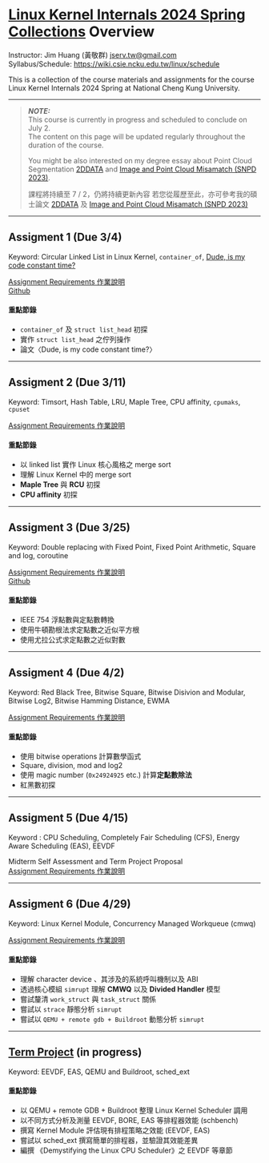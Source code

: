 # [Linux Kernel Internals 2024 Spring Collections](https://hackmd.io/@Kuanch/linux2024-collection) Overview

Instructor: Jim Huang (黃敬群) <jserv.tw@gmail.com>  
Syllabus/Schedule: https://wiki.csie.ncku.edu.tw/linux/schedule

This is a collection of the course materials and assignments for the course Linux Kernel Internals 2024 Spring at National Cheng Kung University. 

---
>**_NOTE:_**  
>This course is currently in progress and scheduled to conclude on July 2.  
The content on this page will be updated regularly throughout the duration of the course.
>
> You might be also interested on my degree essay about Point Cloud Segmentation [2DDATA](https://arxiv.org/abs/2309.11755) and [Image and Point Cloud Misamatch (SNPD 2023)](https://arxiv.org/abs/2309.14932).
> 
>課程將持續至 7 / 2，仍將持續更新內容
>若您從履歷至此，亦可參考我的碩士論文 [2DDATA](https://arxiv.org/abs/2309.11755) 及 [Image and Point Cloud Misamatch (SNPD 2023)](https://arxiv.org/abs/2309.14932)
---

## Assigment 1 (Due 3/4)
Keyword: Circular Linked List in Linux Kernel, `container_of`, [Dude, is my code constant time?](https://eprint.iacr.org/2016/1123.pdf)

[Assignment Requirements 作業說明](https://hackmd.io/@sysprog/linux2024-lab0/%2F%40sysprog%2Flinux2024-lab0-a)  
[Github](https://github.com/Kuanch/lab0-c)

#### 重點節錄
* `container_of` 及 `struct list_head` 初探
* 實作 `struct list_head` 之佇列操作
* 論文〈Dude, is my code constant time?〉

---
## Assigment 2 (Due 3/11)
Keyword: Timsort, Hash Table, LRU, Maple Tree, CPU affinity, `cpumaks`, `cpuset`

[Assignment Requirements 作業說明](https://hackmd.io/@sysprog/BkmmEQCn6)

#### 重點節錄
* 以 linked list 實作 Linux 核心風格之 merge sort
* 理解 Linux Kernel 中的 merge sort
* **Maple Tree** 與 **RCU** 初探
* **CPU affinity** 初探
---
## Assigment 3 (Due 3/25)
Keyword: Double replacing with Fixed Point, Fixed Point Arithmetic, Square and log, coroutine

[Assignment Requirements 作業說明](https://hackmd.io/@sysprog/linux2024-ttt)  
[Github](https://github.com/Kuanch/lab0-c/tree/ttt)


#### 重點節錄
* IEEE 754 浮點數與定點數轉換
* 使用牛頓勘根法求定點數之近似平方根
* 使用尤拉公式求定點數之近似對數

---

## Assigment 4 (Due 4/2)
Keyword: 
Red Black Tree, Bitwise Square, Bitwise Disivion and Modular, Bitwise Log2, Bitwise Hamming Distance, EWMA

[Assignment Requirements 作業說明](https://hackmd.io/@sysprog/HkatSCZCT)


#### 重點節錄
* 使用 bitwise operations 計算數學函式
* Square, division, mod and log2
* 使用 magic number (`0x24924925` etc.) 計算**定點數除法**
* 紅黑數初探

---
## Assigment 5 (Due 4/15)

Keyword : CPU Scheduling, Completely Fair Scheduling (CFS), Energy Aware Scheduling (EAS), EEVDF

Midterm Self Assessment and Term Project Proposal  
[Assignment Requirements 作業說明](https://hackmd.io/@sysprog/BySwQtt06)

---
## Assigment 6 (Due 4/29)
Keyword: Linux Kernel Module, Concurrency Managed Workqueue (cmwq)

[Assignment Requirements 作業說明](https://hackmd.io/@sysprog/linux2024-integration/%2F%40sysprog%2Flinux2024-integration-a)

#### 重點節錄
* 理解 character device 、其涉及的系統呼叫機制以及 ABI
* 透過核心模組 `simrupt` 理解 **CMWQ** 以及 **Divided Handler** 模型
* 嘗試釐清 `work_struct` 與 `task_struct` 關係
* 嘗試以 `strace` 靜態分析 `simrupt`
* 嘗試以 `QEMU + remote gdb + Buildroot` 動態分析 `simrupt`

---


## [Term Project](https://hackmd.io/@sysprog/rkJd7TFX0) (in progress)
Keyword: EEVDF, EAS, QEMU and Buildroot, sched_ext

#### 重點節錄
* 以 QEMU + remote GDB + Buildroot 整理 Linux Kernel Scheduler 調用
* 以不同方式分析及測量 EEVDF, BORE, EAS 等排程器效能 (schbench)
* 撰寫 Kernel Module 評估現有排程策略之效能 (EEVDF, EAS)
* 嘗試以 sched_ext 撰寫簡單的排程器，並驗證其效能差異
* 編撰 《Demystifying the Linux CPU Scheduler》之 EEVDF 等章節

